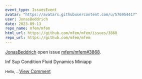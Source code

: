 ```yaml
---
event_type: IssuesEvent
avatar: "https://avatars.githubusercontent.com/u/57695441?"
user: JonasBeddrich
date: 2023-09-13
repo_name: mfem/mfem
html_url: https://github.com/mfem/mfem/issues/3868
repo_url: https://github.com/mfem/mfem
---
```


<a href='https://github.com/JonasBeddrich' target='_blank'>JonasBeddrich</a> open issue <a href='https://github.com/mfem/mfem/issues/3868' target='_blank'>mfem/mfem#3868</a>.

<p>Inf Sup Condition Fluid Dynamics Miniapp </p><small>Hello, ...</small><a href='https://github.com/mfem/mfem/issues/3868' target='_blank'>View Comment</a>